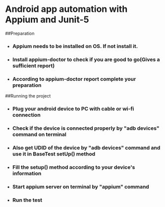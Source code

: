 # Android app automation with Appium and Junit-5

##Preparation

 * ### Appium needs to be installed on OS. If not install it.
 * ### Install appium-doctor to check if you are good to go(Gives a sufficient report)
 * ### According to appium-doctor report complete your preparation

##Running the project

* ### Plug your android device to PC with cable or wi-fi connection
* ### Check if the device is connected properly by "adb devices" command on terminal
* ### Also get UDID of the device by "adb devices" command and use it in BaseTest setUp() method
* ### Fill the setup() method according to your device's information  
* ### Start appium server on terminal by "appium" command
* ### Run the test

